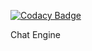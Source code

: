 [![Codacy Badge](https://api.codacy.com/project/badge/grade/cd133d34a2784af4851be58ccc50bcca)](https://www.codacy.com/app/enelar/bootstrap)

Chat Engine

